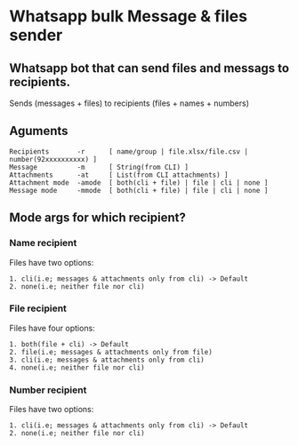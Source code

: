 # Whatsapp bulk Message & files sender

Whatsapp bot that can send files and messags to recipients.
----------------------------------------------------------------

Sends (messages + files) to recipients (files + names + numbers)

## Aguments 
```
Recipients       -r      [ name/group | file.xlsx/file.csv | number(92xxxxxxxxxx) ]
Message          -m      [ String(from CLI) ]
Attachments      -at     [ List(from CLI attachments) ]
Attachment mode  -amode  [ both(cli + file) | file | cli | none ]
Message mode     -mmode  [ both(cli + file) | file | cli | none ]
```

## Mode args for which recipient?

### Name recipient
Files have two options:
```
1. cli(i.e; messages & attachments only from cli) -> Default
2. none(i.e; neither file nor cli)
```

### File recipient
Files have four options:
```
1. both(file + cli) -> Default
2. file(i.e; messages & attachments only from file)
3. cli(i.e; messages & attachments only from cli)
4. none(i.e; neither file nor cli)
```

### Number recipient
Files have two options:
```
1. cli(i.e; messages & attachments only from cli) -> Default
2. none(i.e; neither file nor cli)
```



